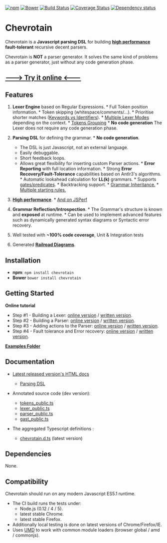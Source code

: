 [![npm](https://img.shields.io/npm/v/chevrotain.svg)](https://www.npmjs.com/package/chevrotain)
[![Bower](https://img.shields.io/bower/v/chevrotain.svg)](https://github.com/SAP/chevrotain)
[![Build Status](https://travis-ci.org/SAP/chevrotain.svg?branch=master)](https://travis-ci.org/SAP/chevrotain)
[![Coverage Status](https://coveralls.io/repos/SAP/chevrotain/badge.svg?branch=master)](https://coveralls.io/r/SAP/chevrotain?branch=master)
[![Dependency status](https://img.shields.io/david/SAP/chevrotain.svg)](https://david-dm.org/SAP/chevrotain)

# Chevrotain

Chevrotain is a **Javascript parsing DSL** for building [**high performance**][benchmark] **fault-tolerant** recursive decent parsers.

Chevrotain is **NOT** a parser generator. It solves the same kind of problems as a parser generator, just without
any code generation phase.

## [---> Try it online <---](http://sap.github.io/chevrotain/playground/)
## Features
  1. **Lexer Engine** based on Regular Expressions.
    * Full Token position information.
    * Token skipping (whitespace/comments/...).
    * Prioritise shorter matches ([Keywords vs Identifiers][keywords_vs_idents]).
    * [Multiple Lexer Modes][lexer_modes] depending on the context.
    * [Tokens Grouping][lexer_groups]
    * **No code generation** The Lexer does not require any code generation phase. 
   
  2. **Parsing DSL** for defining the grammar.
    * **No code generation**.
      * The DSL is just Javascript, not an external language.
      * Easily debuggable.
      * Short feedback loops.
      * Allows great flexibility for inserting custom Parser actions.
    * **Error Reporting** with full location information. 
    * Strong **Error Recovery/Fault-Tolerance** capabilities based on Antlr3's algorithms.
    * Automatic lookahead calculation for **LL(k)** grammars.
    * Supports [gates/predicates][gates].
    * Backtracking support.
    * [Grammar Inheritance.][grammar_inheritance]
    * [Multiple starting rules.][starting_rules]

  3. [**High performance**][benchmark].
    * [And on JSPerf][benchmark_jsperf]

  4. **Grammar Reflection/Introspection**.
    * The Grammar's structure is known and **exposed** at runtime.
    * Can be used to implement advanced features such as dynamically generated syntax diagrams or Syntactic error recovery.
  
  5. Well tested with **~100% code coverage**, Unit & Integration tests
  
  6. Generated [**Railroad Diagrams**](https://github.com/SAP/chevrotain/tree/master/diagrams).
   
## Installation
* **npm**: ```npm install chevrotain```
* **Bower** ```bower install chevrotain```

## Getting Started

**Online tutorial**
 * Step #1 - Building a Lexer: [online version](http://sap.github.io/chevrotain/playground/?example=tutorial%20lexer) / [written version](https://github.com/SAP/chevrotain/blob/master/docs/tutorial/step1_lexing.md).
 * Step #2 - Building a Parser: [online version](http://sap.github.io/chevrotain/playground/?example=tutorial%20grammar) / [written version](https://github.com/SAP/chevrotain/blob/master/docs/tutorial/step2_parsing.md).
 * Step #3 - Adding actions to the Parser: [online version](http://sap.github.io/chevrotain/playground/?example=tutorial%20actions) / [written version](https://github.com/SAP/chevrotain/blob/master/docs/tutorial/step3_adding_actions.md).
 * Step #4 - Fault tolerance and Error recovery: [online version](http://sap.github.io/chevrotain/playground/?example=tutorial%20fault%20tolerance) / [written version](https://github.com/SAP/chevrotain/blob/master/docs/tutorial/step4_fault_tolerance.md).

**[Examples Folder](https://github.com/SAP/chevrotain/blob/master/examples)**

## Documentation
* [Latest released version's HTML docs](http://sap.github.io/chevrotain/documentation)
   * [Parsing DSL](http://sap.github.io/chevrotain/documentation/0_10_1/classes/parser.html#at_least_one)
   
* Annotated source code (dev version):
   *  [tokens_public.ts](https://github.com/SAP/chevrotain/blob/master/src/scan/tokens_public.ts)
   *  [lexer_public.ts](https://github.com/SAP/chevrotain/blob/master/src/scan/lexer_public.ts)
   *  [parser_public.ts](https://github.com/SAP/chevrotain/blob/master/src/parse/parser_public.ts)
   *  [gast_public.ts](https://github.com/SAP/chevrotain/blob/master/src/parse/grammar/gast.ts)
   
*  The aggregated Typescript definitions :
   * [chevrotain.d.ts](https://github.com/SAP/chevrotain/blob/master/lib/chevrotain.d.ts) (latest version)

## Dependencies
None.

## Compatibility
Chevrotain should run on any modern Javascript ES5.1 runtime. 
* The CI build runs the tests under: 
  * Node.js (0.12 / 4 / 5).
  * latest stable Chrome.
  * latest stable Firefox.
* Additionally local testing is done on latest versions of Chrome/Firefox/IE.
* Uses [UMD](https://github.com/umdjs/umd) to work with common module loaders (browser global / amd / commonjs).
  
[benchmark]: http://sap.github.io/chevrotain/performance/
[benchmark_jsperf]: http://jsperf.com/json-parsers-comparison/22

[lexer_modes]: https://github.com/SAP/chevrotain/blob/master/examples/lexer/multi_mode_lexer/multi_mode_lexer.js
[lexer_groups]: https://github.com/SAP/chevrotain/blob/master/examples/lexer/token_groups/token_groups.js
[keywords_vs_idents]: https://github.com/SAP/Chevrotain/blob/master/examples/lexer/keywords_vs_identifiers/keywords_vs_identifiers.js
[gates]: https://github.com/SAP/chevrotain/blob/master/examples/parser/predicate_lookahead/predicate_lookahead.js
[grammar_inheritance]: https://github.com/SAP/chevrotain/blob/master/examples/parser/versioning/versioning.js
[starting_rules]: https://github.com/SAP/chevrotain/blob/master/examples/parser/multi_start_rules/multi_start_rules.js
